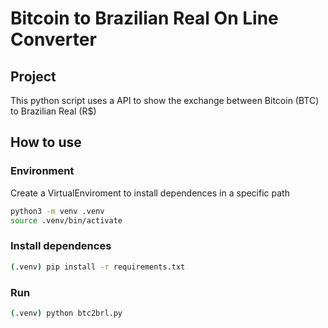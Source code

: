 # Bitcoin to Brazilian Real On Line Converter

## Project

This python script uses a API to show the exchange between Bitcoin (BTC) to Brazilian Real (R$)

## How to use

### Environment

Create a VirtualEnviroment to install dependences in a specific path

```bash
python3 -m venv .venv
source .venv/bin/activate
```

### Install dependences

```bash
(.venv) pip install -r requirements.txt
```

### Run

```bash
(.venv) python btc2brl.py

```
